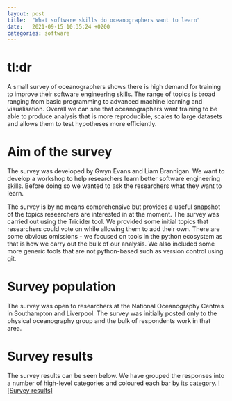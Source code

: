 ```yaml
---
layout: post
title:  "What software skills do oceanographers want to learn"
date:   2021-09-15 10:35:24 +0200
categories: software
---
```

# tl:dr
A small survey of oceanographers shows there is high demand for training to improve their software engineering skills. The range of topics is broad ranging from basic programming to advanced machine learning and visualisation. Overall we can see that oceanographers want training to be able to produce analysis that is more reproducible, scales to large datasets and allows them to test hypotheses more efficiently.

# Aim of the survey
The survey was developed by Gwyn Evans and Liam Brannigan. We want to develop a workshop to help researchers learn better software engineering skills. Before doing so we wanted to ask the researchers what they want to learn.

The survey is by no means comprehensive but provides a useful snapshot of the topics researchers are interested in at the moment. The survey was carried out using the Tricider tool. We provided some initial topics that researchers could vote on while allowing them to add their own. There are some obvious omissions - we focused on tools in the python ecosystem as that is how we carry out the bulk of our analysis. We also included some more generic tools that are not python-based such as version control using git.

# Survey population

The survey was open to researchers at the National Oceanography Centres in Southampton and Liverpool. The survey was initially posted only to the physical oceanography group and the bulk of respondents work in that area.

# Survey results

The survey results can be seen below. We have grouped the responses into a number of high-level categories
and coloured each bar by its category.
[![Survey results]](/img/noc_survey_results.svg)